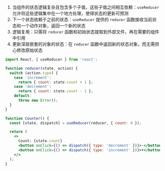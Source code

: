 1. 当组件的状态逻辑复杂且包含多个子值，这些子值之间相互依赖：`useReducer` 允许将这些逻辑集中在一个地方处理，使得状态的更新可预测
2. 下一个状态依赖于之前的状态：`useReducer` 提供的 `reducer` 函数接收当前状态和一个动作对象，返回一个新的状态
3. 逻辑复用：只需将 `reducer` 函数和初始状态提取到外部文件，再在需要的组件中引用
4. 更新深层嵌套的对象的状态：在 `reducer` 函数中返回新的状态对象，而无需担心修改原始状态

```jsx
import React, { useReducer } from 'react';

function reducer(state, action) {
  switch (action.type) {
    case 'increment':
      return { count: state.count + 1 };
    case 'decrement':
      return { count: state.count - 1 };
    default:
      throw new Error();
  }
}

function Counter() {
  const [state, dispatch] = useReducer(reducer, { count: 0 });

  return (
    <>
      Count: {state.count}
      <button onClick={() => dispatch({ type: 'decrement' })}>-</button>
      <button onClick={() => dispatch({ type: 'increment' })}>+</button>
    </>
  );
}
```


